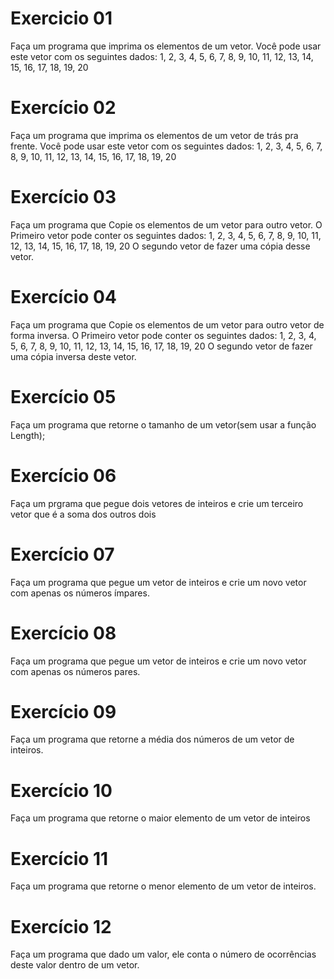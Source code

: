 # Exercicio 01
Faça um programa que imprima os elementos de um vetor.
Você pode usar este vetor com os seguintes dados: 1, 2, 3, 4, 5, 6, 7, 8, 9, 10, 11, 12, 13, 14, 15, 16, 17, 18, 19, 20

# Exercício 02
Faça um programa que imprima os elementos de um vetor de trás pra frente.
Você pode usar este vetor com os seguintes dados: 1, 2, 3, 4, 5, 6, 7, 8, 9, 10, 11, 12, 13, 14, 15, 16, 17, 18, 19, 20

# Exercício 03
Faça um programa que Copie os elementos de um vetor para outro vetor.
O Primeiro vetor pode conter os seguintes dados: 1, 2, 3, 4, 5, 6, 7, 8, 9, 10, 11, 12, 13, 14, 15, 16, 17, 18, 19, 20
O segundo vetor de fazer uma cópia desse vetor.

# Exercício 04
Faça um programa que Copie os elementos de um vetor para outro vetor de forma inversa.
O Primeiro vetor pode conter os seguintes dados: 1, 2, 3, 4, 5, 6, 7, 8, 9, 10, 11, 12, 13, 14, 15, 16, 17, 18, 19, 20
O segundo vetor de fazer uma cópia inversa deste vetor.

# Exercício 05
Faça um programa que retorne o tamanho de um vetor(sem usar a função Length);

# Exercício 06
Faça um prgrama que pegue dois vetores de inteiros e crie um terceiro vetor que é a soma dos outros dois

# Exercício 07
Faça um programa que pegue um vetor de inteiros e crie um novo vetor com apenas os números ímpares.

# Exercício 08
Faça um programa que pegue um vetor de inteiros e crie um novo vetor com apenas os números pares.

# Exercício 09
Faça um programa que retorne a média dos números de um vetor de inteiros.

# Exercício 10 
Faça um programa que retorne o maior elemento de um vetor de inteiros

# Exercício 11
Faça um programa que retorne o menor elemento de um vetor de inteiros.

# Exercício 12
Faça um programa que dado um valor, ele conta o número de ocorrências deste valor dentro de um vetor.

